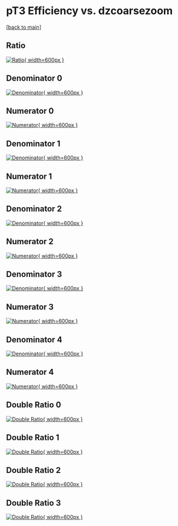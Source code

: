 # pT3 Efficiency vs. dzcoarsezoom

[[back to main](./)]



## Ratio

[![Ratio](../mtv/var/pT3_base_0_0_eff_dzcoarsezoom.png){ width=600px }](../mtv/var/pT3_base_0_0_eff_dzcoarsezoom.pdf)

## Denominator 0

[![Denominator](../mtv/den/pT3_base_0_0_eff_dzcoarsezoom_den0.png){ width=600px }](../mtv/den/pT3_base_0_0_eff_dzcoarsezoom_den0.pdf)

## Numerator 0

[![Numerator](../mtv/num/pT3_base_0_0_eff_dzcoarsezoom_num0.png){ width=600px }](../mtv/num/pT3_base_0_0_eff_dzcoarsezoom_num0.pdf)

## Denominator 1

[![Denominator](../mtv/den/pT3_base_0_0_eff_dzcoarsezoom_den1.png){ width=600px }](../mtv/den/pT3_base_0_0_eff_dzcoarsezoom_den1.pdf)

## Numerator 1

[![Numerator](../mtv/num/pT3_base_0_0_eff_dzcoarsezoom_num1.png){ width=600px }](../mtv/num/pT3_base_0_0_eff_dzcoarsezoom_num1.pdf)

## Denominator 2

[![Denominator](../mtv/den/pT3_base_0_0_eff_dzcoarsezoom_den2.png){ width=600px }](../mtv/den/pT3_base_0_0_eff_dzcoarsezoom_den2.pdf)

## Numerator 2

[![Numerator](../mtv/num/pT3_base_0_0_eff_dzcoarsezoom_num2.png){ width=600px }](../mtv/num/pT3_base_0_0_eff_dzcoarsezoom_num2.pdf)

## Denominator 3

[![Denominator](../mtv/den/pT3_base_0_0_eff_dzcoarsezoom_den3.png){ width=600px }](../mtv/den/pT3_base_0_0_eff_dzcoarsezoom_den3.pdf)

## Numerator 3

[![Numerator](../mtv/num/pT3_base_0_0_eff_dzcoarsezoom_num3.png){ width=600px }](../mtv/num/pT3_base_0_0_eff_dzcoarsezoom_num3.pdf)

## Denominator 4

[![Denominator](../mtv/den/pT3_base_0_0_eff_dzcoarsezoom_den4.png){ width=600px }](../mtv/den/pT3_base_0_0_eff_dzcoarsezoom_den4.pdf)

## Numerator 4

[![Numerator](../mtv/num/pT3_base_0_0_eff_dzcoarsezoom_num4.png){ width=600px }](../mtv/num/pT3_base_0_0_eff_dzcoarsezoom_num4.pdf)

## Double Ratio 0

[![Double Ratio](../mtv/ratio/pT3_base_0_0_eff_dzcoarsezoom_ratio0.png){ width=600px }](../mtv/ratio/pT3_base_0_0_eff_dzcoarsezoom_ratio0.pdf)

## Double Ratio 1

[![Double Ratio](../mtv/ratio/pT3_base_0_0_eff_dzcoarsezoom_ratio1.png){ width=600px }](../mtv/ratio/pT3_base_0_0_eff_dzcoarsezoom_ratio1.pdf)

## Double Ratio 2

[![Double Ratio](../mtv/ratio/pT3_base_0_0_eff_dzcoarsezoom_ratio2.png){ width=600px }](../mtv/ratio/pT3_base_0_0_eff_dzcoarsezoom_ratio2.pdf)

## Double Ratio 3

[![Double Ratio](../mtv/ratio/pT3_base_0_0_eff_dzcoarsezoom_ratio3.png){ width=600px }](../mtv/ratio/pT3_base_0_0_eff_dzcoarsezoom_ratio3.pdf)

